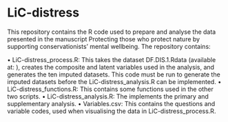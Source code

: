 # LiC-distress
 
This repository contains the R code used to prepare and analyse the data presented in the manuscript Protecting those who protect nature by supporting conservationists’ mental wellbeing. The repository contains: 

•	LiC-distress_process.R: This takes the dataset DF.DIS.1.Rdata (available at: ), creates the composite and latent variables used in the analysis, and generates the ten imputed datasets. This code must be run to generate the imputed datasets before the LiC-distress_analysis.R can be implemented. 
•	LiC-distress_functions.R: This contains some functions used in the other two scripts. 
•	LiC-distress_analysis.R: The implements the primary and supplementary analysis. 
•	Variables.csv: This contains the questions and variable codes, used when visualising the data in LiC-distress_process.R. 
